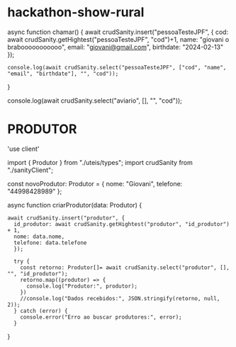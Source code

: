 # hackathon-show-rural

async function chamar() {
await crudSanity.insert("pessoaTesteJPF", {
cod: await crudSanity.getHightest("pessoaTesteJPF", "cod")+1,
name: "giovani o brabooooooooooo",
email: "giovani@gmail.com",
birthdate: "2024-02-13"
});

    console.log(await crudSanity.select("pessoaTesteJPF", ["cod", "name", "email", "birthdate"], "", "cod"));

}

console.log(await crudSanity.select("aviario", [], "", "cod"));

# PRODUTOR

'use client'

import { Produtor } from "./uteis/types";
import crudSanity from "./sanityClient";

const novoProdutor: Produtor = {
nome: "Giovani",
telefone: "44998428989"
};

async function criarProdutor(data: Produtor) {

    await crudSanity.insert("produtor", {
      id_produtor: await crudSanity.getHightest("produtor", "id_produtor") + 1,
      nome: data.nome,
      telefone: data.telefone
      });

      try {
        const retorno: Produtor[]= await crudSanity.select("produtor", [], "", "id_produtor");
        retorno.map((produtor) => {
          console.log("Produtor:", produtor);
        })
        //console.log("Dados recebidos:", JSON.stringify(retorno, null, 2));
      } catch (error) {
        console.error("Erro ao buscar produtores:", error);
      }

}
